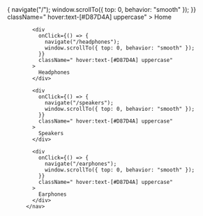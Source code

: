 <nav className="flex flex-col md:flex-row md:space-x-6 text-center space-y-4 pt-4 lg:pt-0 text-[13px] font-bold">
            <div
              onClick={() => {
                navigate("/");
                window.scrollTo({ top: 0, behavior: "smooth" });
              }}
              className=" hover:text-[#D87D4A] uppercase"
            >
              Home
            </div>

            <div
              onClick={() => {
                navigate("/headphones");
                window.scrollTo({ top: 0, behavior: "smooth" });
              }}
              className=" hover:text-[#D87D4A] uppercase"
            >
              Headphones
            </div>

            <div
              onClick={() => {
                navigate("/speakers");
                window.scrollTo({ top: 0, behavior: "smooth" });
              }}
              className=" hover:text-[#D87D4A] uppercase"
            >
              Speakers
            </div>

            <div
              onClick={() => {
                navigate("/earphones");
                window.scrollTo({ top: 0, behavior: "smooth" });
              }}
              className=" hover:text-[#D87D4A] uppercase"
            >
              Earphones
            </div>
          </nav>